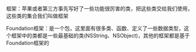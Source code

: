 框架：苹果或者第三方事先写好了一些功能很厉害的类，把这些类交给我们使用，这些类的集合我们叫做框架

Foundation框架：是一个包，这里面有很多类、函数、定义了一些数据类型，这个框架中的类都是一些最基础的类(NSString、NSObject)，其他的框架都是基于Foundation框架的
